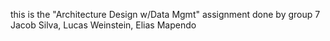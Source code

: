 this is the "Architecture Design w/Data Mgmt" assignment done by group 7
Jacob Silva, Lucas Weinstein, Elias Mapendo
